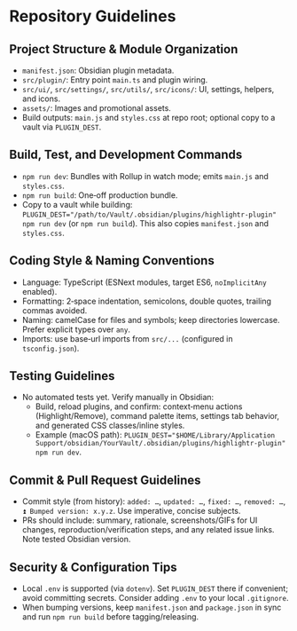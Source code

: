 # Repository Guidelines

## Project Structure & Module Organization
- `manifest.json`: Obsidian plugin metadata.
- `src/plugin/`: Entry point `main.ts` and plugin wiring.
- `src/ui/`, `src/settings/`, `src/utils/`, `src/icons/`: UI, settings, helpers, and icons.
- `assets/`: Images and promotional assets.
- Build outputs: `main.js` and `styles.css` at repo root; optional copy to a vault via `PLUGIN_DEST`.

## Build, Test, and Development Commands
- `npm run dev`: Bundles with Rollup in watch mode; emits `main.js` and `styles.css`.
- `npm run build`: One‑off production bundle.
- Copy to a vault while building: `PLUGIN_DEST="/path/to/Vault/.obsidian/plugins/highlightr-plugin" npm run dev` (or `npm run build`). This also copies `manifest.json` and `styles.css`.

## Coding Style & Naming Conventions
- Language: TypeScript (ESNext modules, target ES6, `noImplicitAny` enabled).
- Formatting: 2‑space indentation, semicolons, double quotes, trailing commas avoided.
- Naming: camelCase for files and symbols; keep directories lowercase. Prefer explicit types over `any`.
- Imports: use base‑url imports from `src/...` (configured in `tsconfig.json`).

## Testing Guidelines
- No automated tests yet. Verify manually in Obsidian:
  - Build, reload plugins, and confirm: context‑menu actions (Highlight/Remove), command palette items, settings tab behavior, and generated CSS classes/inline styles.
  - Example (macOS path): `PLUGIN_DEST="$HOME/Library/Application Support/obsidian/YourVault/.obsidian/plugins/highlightr-plugin" npm run dev`.

## Commit & Pull Request Guidelines
- Commit style (from history): `added: …`, `updated: …`, `fixed: …`, `removed: …`, `⏫ Bumped version: x.y.z`. Use imperative, concise subjects.
- PRs should include: summary, rationale, screenshots/GIFs for UI changes, reproduction/verification steps, and any related issue links. Note tested Obsidian version.

## Security & Configuration Tips
- Local `.env` is supported (via `dotenv`). Set `PLUGIN_DEST` there if convenient; avoid committing secrets. Consider adding `.env` to your local `.gitignore`.
- When bumping versions, keep `manifest.json` and `package.json` in sync and run `npm run build` before tagging/releasing.

